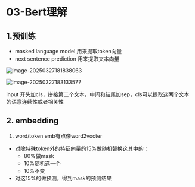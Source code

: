 # 03-Bert理解

## 1.预训练

- masked language model 用来提取token向量
- next sentence prediction 用来提取文本向量

![image-20250327181838063](https://coderethan-1327000741.cos.ap-chengdu.myqcloud.com/blog-pics/image-20250327181838063.png)

![image-20250327183133577](https://coderethan-1327000741.cos.ap-chengdu.myqcloud.com/blog-pics/image-20250327183133577.png)

input 开头加cls，拼接第二个文本，中间和结尾加sep，cls可以提取这两个文本的语意连续性或者相关性

## 2. embedding

1. word/token emb有点像word2vocter

- 对除特殊token外的特征向量的15%做随机替换这其中的：
  - 80%做mask
  - 10%随机选一个
  - 10%不变
- 对这15%的做预测，得到mask的预测结果